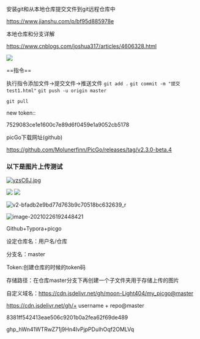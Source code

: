 安装git和从本地仓库提交文件到git远程仓库中

https://www.jianshu.com/p/bf95d885978e

本地仓库和分支详解

https://www.cnblogs.com/joshua317/articles/4606328.html

<img src = 'https://i.bmp.ovh/imgs/2021/01/c7a7c606dacfca2c.png' />

==指令==

执行指令添加文件->提交文件->推送文件
`git add .`
`git commit -m "提交test1.html"`
`git push -u origin master`

`git pull`

new token::

7529083ce1e1600c7e89d6f0459e1a9052cb5178

picGo下载网址(github)

https://github.com/Molunerfinn/PicGo/releases/tag/v2.3.0-beta.4

### 以下是图片上传测试



<a href="https://imgtu.com/i/yzsC6J"><img src="https://s3.ax1x.com/2021/02/26/yzsC6J.md.jpg" alt="yzsC6J.jpg" border="0" /></a>

<img src = 'https://cdn.jsdelivr.net/gh/moon-Light404/my_picgo@master/img/neon-city-girl-back-view-night-lights-sci-fi.jpeg'/>

<img src ="https://cdn.jsdelivr.net/gh/moon-Light404/my_picgo@master/img/20210226191635.jpg"/>

![v2-bfadb2e9bd77d763b9c70518bc632639_r](https://cdn.jsdelivr.net/gh/moon-Light404/my_picgo@master/img/20210226192303.jpg)

![image-20210226192448421](https://cdn.jsdelivr.net/gh/moon-Light404/my_picgo@master/img/20210226192448.png)

Github+Typora+picgo

设定仓库名：用户名/仓库

分支名：master

Token:创建仓库的时候的token码

存储路径：在仓库master分支下再创建一个子文件夹用于存储上传的图片

自定义域名：https://cdn.jsdelivr.net/gh/moon-Light404/my_picgo@master

https://cdn.jsdelivr.net/gh/+ username + repo@master

8381ff542413eae506c9201b0a2fea62f69de489



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